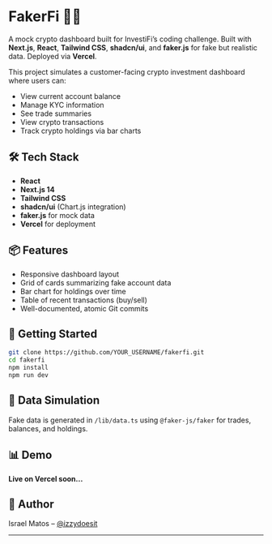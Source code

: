 # FakerFi 🧪💸

A mock crypto dashboard built for InvestiFi’s coding challenge. Built with **Next.js**, **React**, **Tailwind CSS**, **shadcn/ui**, and **faker.js** for fake but realistic data. Deployed via **Vercel**.

This project simulates a customer-facing crypto investment dashboard where users can:

- View current account balance
- Manage KYC information
- See trade summaries
- View crypto transactions
- Track crypto holdings via bar charts

## 🛠️ Tech Stack

- **React**
- **Next.js 14**
- **Tailwind CSS**
- **shadcn/ui** (Chart.js integration)
- **faker.js** for mock data
- **Vercel** for deployment

## 📦 Features

- Responsive dashboard layout
- Grid of cards summarizing fake account data
- Bar chart for holdings over time
- Table of recent transactions (buy/sell)
- Well-documented, atomic Git commits

## 🚀 Getting Started

```bash
git clone https://github.com/YOUR_USERNAME/fakerfi.git
cd fakerfi
npm install
npm run dev
```

## 🧪 Data Simulation

Fake data is generated in `/lib/data.ts` using `@faker-js/faker` for trades, balances, and holdings.

## 📊 Demo

**Live on Vercel soon...**

## 🧠 Author

Israel Matos – [@izzydoesit](https://github.com/izzydoesit)

---
